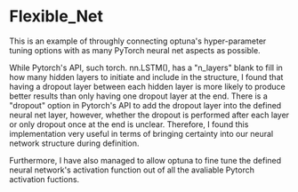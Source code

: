 # Flexible_Net
This is an example of throughly connecting optuna's hyper-parameter tuning options with as many PyTorch neural net aspects as possible.

While Pytorch's API, such torch. nn.LSTM(), has a "n_layers" blank to fill in how many hidden layers to initiate and include in the structure, I found that having a dropout layer between each hidden layer is more likely to produce better results than only having one dropout layer at the end. There is a "dropout" option in Pytorch's API to add the dropout layer into the defined neural net layer, however, whether the dropout is performed after each layer or only dropout once at the end is unclear. Therefore, I found this implementation very useful in terms of bringing certainty into our neural network structure during definition.

Furthermore, I have also managed to allow optuna to fine tune the defined neural network's activation function out of all the avaliable Pytorch activation fuctions.
